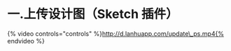 # 一.上传设计图（Sketch 插件）

{% video controls="controls" %}http://d.lanhuapp.com/update\_ps.mp4{% endvideo %}

